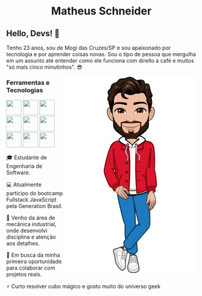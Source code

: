 <h1 align="center">Matheus Schneider</h1>

## Hello, Devs! 👋

Tenho 23 anos, sou de Mogi das Cruzes/SP e sou apaixonado por tecnologia e por aprender coisas novas. Sou o tipo de pessoa que mergulha em um assunto até entender como ele funciona com direito a café e muitos "só mais cinco minutinhos". 😎

<img src="https://github.com/matheusschneider1/matheusschneider1/blob/main/meu%20avatar%202.png?raw=true" width="350" align="right" />

<h3>Ferramentas e Tecnologias</h3>    
  
  
<img loading="lazy" src="https://cdn.jsdelivr.net/gh/devicons/devicon@latest/icons/javascript/javascript-original.svg" width="40" height="40"/> <img loading="lazy" src="https://cdn.jsdelivr.net/gh/devicons/devicon@latest/icons/git/git-original.svg" width="40" height="40"/> <img loading="lazy" src="https://cdn.jsdelivr.net/gh/devicons/devicon@latest/icons/mysql/mysql-original.svg" width="40" height="40"/> <img loading="lazy" src="https://cdn.jsdelivr.net/gh/devicons/devicon@latest/icons/github/github-original.svg" width="40" height="40"/> <img loading="lazy" src="https://cdn.jsdelivr.net/gh/devicons/devicon@latest/icons/html5/html5-original.svg" width="40" height="40"/> <img loading="lazy" src="https://cdn.jsdelivr.net/gh/devicons/devicon@latest/icons/css3/css3-original.svg" width="40" height="40"/> <img loading="lazy" src="https://cdn.jsdelivr.net/gh/devicons/devicon@latest/icons/nestjs/nestjs-original.svg" width="40" height="40"/> <img loading="lazy" src="https://cdn.jsdelivr.net/gh/devicons/devicon@latest/icons/typescript/typescript-original.svg" width="40" height="40"/> <img loading="lazy" src="https://cdn.jsdelivr.net/gh/devicons/devicon@latest/icons/nodejs/nodejs-original-wordmark.svg" width="40" height="40"/>

   
🎓 Estudante de Engenharia de Software.  

💻 Atualmente participo do bootcamp Fullstack JavaScript pela Generation Brasil.  

🔧 Venho da área de mecânica industrial, onde desenvolvi disciplina e atenção aos detalhes.  

🚀 Em busca da minha primeira oportunidade para colaborar com projetos reais.  

⚡ Curto resolver cubo mágico e gosto muito do universo geek
